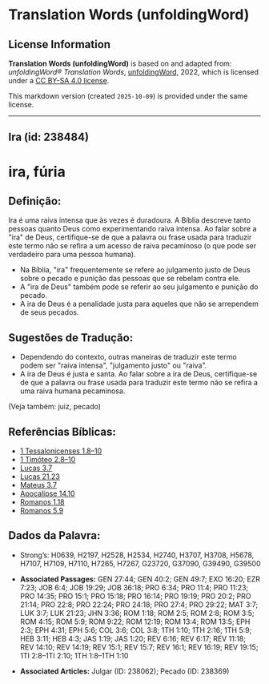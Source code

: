 # Translation Words (unfoldingWord)

## License Information

**Translation Words (unfoldingWord)** is based on and adapted from: _unfoldingWord® Translation Words_, [unfoldingWord](https://unfoldingword.org/utw), 2022, which is licensed under a [CC BY-SA 4.0 license](https://creativecommons.org/licenses/by-sa/4.0/legalcode.en).

This markdown version (created `2025-10-09`) is provided under the same license.



--------------------------------

## Ira (id: 238484)

ira, fúria
==========

Definição:
----------

Ira é uma raiva intensa que às vezes é duradoura. A Bíblia descreve tanto pessoas quanto Deus como experimentando raiva intensa. Ao falar sobre a "ira" de Deus, certifique\-se de que a palavra ou frase usada para traduzir este termo não se refira a um acesso de raiva pecaminoso (o que pode ser verdadeiro para uma pessoa humana).

* Na Bíblia, "ira" frequentemente se refere ao julgamento justo de Deus sobre o pecado e punição das pessoas que se rebelam contra ele.
* A "ira de Deus" também pode se referir ao seu julgamento e punição do pecado.
* A ira de Deus é a penalidade justa para aqueles que não se arrependem de seus pecados.

Sugestões de Tradução:
----------------------

* Dependendo do contexto, outras maneiras de traduzir este termo podem ser "raiva intensa", "julgamento justo" ou "raiva".
* A ira de Deus é justa e santa. Ao falar sobre a ira de Deus, certifique\-se de que a palavra ou frase usada para traduzir este termo não se refira a uma raiva humana pecaminosa.

(Veja também: juiz, pecado)

Referências Bíblicas:
---------------------

* [1 Tessalonicenses 1\.8–10](https://ref.ly/1Thess1:8-1Thess1:10)
* [1 Timóteo 2\.8–10](https://ref.ly/1Tim2:8-1Tim2:10)
* [Lucas 3\.7](https://ref.ly/Luke3:7)
* [Lucas 21\.23](https://ref.ly/Luke21:23)
* [Mateus 3\.7](https://ref.ly/Matt3:7)
* [Apocalipse 14\.10](https://ref.ly/Rev14:10)
* [Romanos 1\.18](https://ref.ly/Rom1:18)
* [Romanos 5\.9](https://ref.ly/Rom5:9)

Dados da Palavra:
-----------------

* Strong’s: H0639, H2197, H2528, H2534, H2740, H3707, H3708, H5678, H7107, H7109, H7110, H7265, H7267, G23720, G37090, G39490, G39500

* **Associated Passages:** GEN 27:44; GEN 40:2; GEN 49:7; EXO 16:20; EZR 7:23; JOB 6:4; JOB 19:29; JOB 36:18; PRO 6:34; PRO 11:4; PRO 11:23; PRO 14:35; PRO 15:1; PRO 15:18; PRO 16:14; PRO 19:19; PRO 20:2; PRO 21:14; PRO 22:8; PRO 22:24; PRO 24:18; PRO 27:4; PRO 29:22; MAT 3:7; LUK 3:7; LUK 21:23; JHN 3:36; ROM 1:18; ROM 2:5; ROM 2:8; ROM 3:5; ROM 4:15; ROM 5:9; ROM 9:22; ROM 12:19; ROM 13:4; ROM 13:5; EPH 2:3; EPH 4:31; EPH 5:6; COL 3:6; COL 3:8; 1TH 1:10; 1TH 2:16; 1TH 5:9; HEB 3:11; HEB 4:3; JAS 1:19; JAS 1:20; REV 6:16; REV 6:17; REV 11:18; REV 14:10; REV 14:19; REV 15:1; REV 15:7; REV 16:1; REV 16:19; REV 19:15; 1TI 2:8–1TI 2:10; 1TH 1:8–1TH 1:10
* **Associated Articles:** Julgar (ID: 238062); Pecado (ID: 238369)

